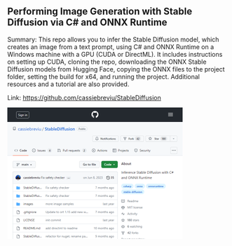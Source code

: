 ## Performing Image Generation with Stable Diffusion via C# and ONNX Runtime
Summary: This repo allows you to infer the Stable Diffusion model, which creates an image from a text prompt, using C# and ONNX Runtime on a Windows machine with a GPU (CUDA or DirectML). It includes instructions on setting up CUDA, cloning the repo, downloading the ONNX Stable Diffusion models from Hugging Face, copying the ONNX files to the project folder, setting the build for x64, and running the project. Additional resources and a tutorial are also provided.

Link: https://github.com/cassiebreviu/StableDiffusion

<img src="/img/26e579e9-dc89-427c-a7bd-7f31e7d71c86.png" width="400" />
<br/><br/>
